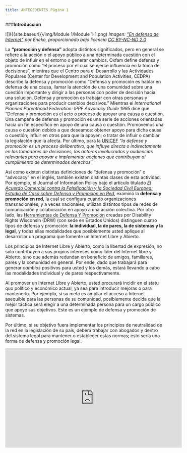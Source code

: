```yaml
---
title: ANTECEDENTES Página 1
---
```


###**Introducción** 
 
![]({{site.baseurl}}/img/Module 1/Module 1-1.png)
*Imagen: <a href="http://www.20minutos.es/imagen/1025902" target="_blank">"En defensa de Internet"</a> por Eneko, proporcionado bajo licencia <a href="https://creativecommons.org/licenses/by-nc-nd/2.0/" target="_blank">CC BY-NC-ND 2.0</a>*

La **“promoción y defensa”** adopta distintos significados, pero en general se refiere a la acción o el apoyo público a una determinada cuestión con el objeto de influir en el entorno o generar cambios. Oxfam define defensa y promoción  como “el proceso por el cual se ejerce influencia en la toma de decisiones”, mientras que el Centro para el Desarrollo y las Actividades Populares (Center for Development and Population Activities, CEDPA) describe la defensa y promoción  como “Defensa y promoción es hablar en defensa de una causa, llamar la atención de una comunidad sobre una cuestión importante y dirigir a las personas con poder de decisión hacia una solución. Defensa y promoción es trabajar con otras personas y organizaciones para producir cambios decisivos.” Mientras el *International Planned Parenthood Federation: IPPF Advocacy Guide 1995* dice que “Defensa y promoción es el acto o proceso de apoyar una causa o cuestión. Una campaña de defensa y promoción es una serie de acciones orientadas hacia un fin específico en apoyo de una causa o cuestión. Promovemos una causa o cuestión debido a que deseamos:  obtener apoyo para dicha causa o cuestión; influir en otros para que la apoyen; o tratar de influir o cambiar la legislación que la afecta. Por último, para la <a href="http://www.unicef.org/evaluation/files/Advocacy_Toolkit.pdf" target="_blank">UNICEF</a> *“la defensa  y promoción es un proceso deliberativo, que influye directa o indirectamente en los tomadores de decisiones, los actores involucrados y audiencias relevantes para apoyar e implementar acciones que contribuyan al cumplimiento de determinados derechos¨*

Así como existen distintas definiciones de “defensa y promoción” o “advocacy” en el inglés, también existen distintas clases de esta actividad. Por ejemplo, el Journal of Information Policy bajo el artículo titulado <a href="http://jip.vmhost.psu.edu/ojs/index.php/jip/article/view/168" target="_blank">*El Acuerdo Comercial contra la Falsificación y la Sociedad Civil Europea: Estudio de Caso sobre Defensa y Promoción  en Red*</a>, examinó la **defensa y promoción en red**, la cual se configura cuando organizaciones transnacionales, y a veces nacionales, utilizan distintos tipos de redes de comunicación y colaboración en apoyo a una acción colectiva. Por otro lado, las <a href="http://www.disabilityrightswi.org/wp-content/uploads/2008/02/advocacy-tool-kit-2007.pdf" target="_blank">Herramientas de Defensa Y Promoción</a> creadas por Disability Rights Wisconsin (DRW) (con sede en Estados Unidos) distinguen cuatro tipos de defensa y promoción: **la individual, la de pares, la de sistemas y la legal**, y todas ellas modalidades que posiblemente usted aplique al desarrollar un programa que fomente un Internet Libre y Abierto. 

Los principios de Internet Libre y Abierto, como la libertad de expresión, no solo contribuyen a sus propios intereses como líder del Internet libre y Abierto, sino que además redundan en beneficio de amigos, familiares, pares y la comunidad en general. Por ende, dado que trabajará para generar *cambios* positivos para usted y los demás, estará llevando a cabo las modalidades individual y de pares respectivamente. 

Al promover un Internet Libre y Abierto, usted procurará incidir en el statu quo político y económico actual, ya sea para introducir mejoras o para mantenerlo. Por ejemplo, si su meta es ampliar el acceso a Internet asequible para las personas de su comunidad, posiblemente decida que la mejor táctica será elegir a una determinada persona para un cargo público que apoye sus objetivos. Este es un ejemplo de defensa y promoción  de sistemas.

Por último, si su objetivo fuera implementar los principios de neutralidad de la red en la legislación de su país, deberá trabajar con abogados y dentro del sistema legal para mantener o establecer estas normas; esto sería una forma de defensa y promoción  legal. 

<div align="center"><iframe width="560" height="315" src="https://www.youtube.com/embed/K8kcVL1TKKE?list=PLG7cp1K2LzZ6ObEDt-YogW4yO3tnuEmQB" frameborder="0" allowfullscreen></iframe></div>
